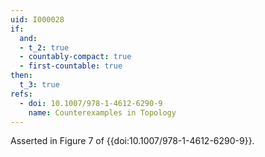 ```yaml
---
uid: I000028
if:
  and:
  - t_2: true
  - countably-compact: true
  - first-countable: true
then:
  t_3: true
refs:
  - doi: 10.1007/978-1-4612-6290-9
    name: Counterexamples in Topology
---
```


Asserted in Figure 7 of {{doi:10.1007/978-1-4612-6290-9}}.
